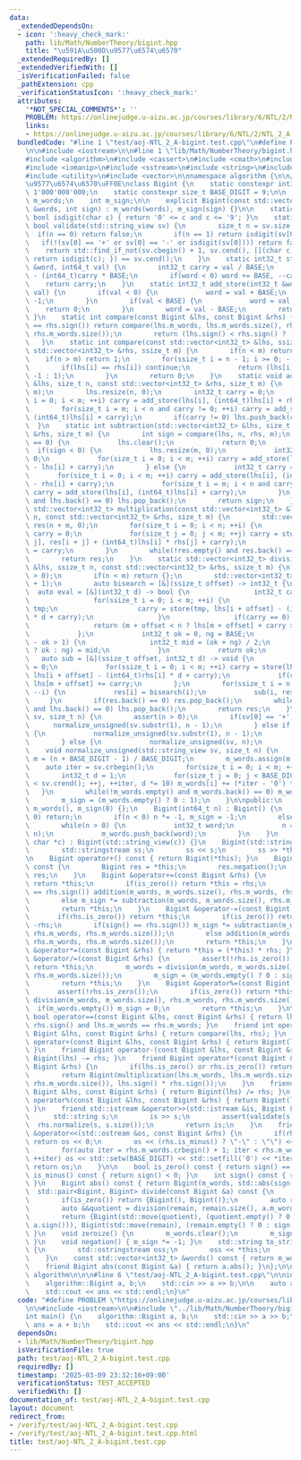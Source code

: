 ```yaml
---
data:
  _extendedDependsOn:
  - icon: ':heavy_check_mark:'
    path: lib/Math/NumberTheory/bigint.hpp
    title: "\u591A\u500D\u9577\u6574\u6570"
  _extendedRequiredBy: []
  _extendedVerifiedWith: []
  _isVerificationFailed: false
  _pathExtension: cpp
  _verificationStatusIcon: ':heavy_check_mark:'
  attributes:
    '*NOT_SPECIAL_COMMENTS*': ''
    PROBLEM: https://onlinejudge.u-aizu.ac.jp/courses/library/6/NTL/2/NTL_2_A
    links:
    - https://onlinejudge.u-aizu.ac.jp/courses/library/6/NTL/2/NTL_2_A
  bundledCode: "#line 1 \"test/aoj-NTL_2_A-bigint.test.cpp\"\n#define PROBLEM \"https://onlinejudge.u-aizu.ac.jp/courses/library/6/NTL/2/NTL_2_A\"\
    \n\n#include <iostream>\n\n#line 1 \"lib/Math/NumberTheory/bigint.hpp\"\n\n\n\n\
    #include <algorithm>\n#include <cassert>\n#include <cmath>\n#include <cstdint>\n\
    #include <iomanip>\n#include <sstream>\n#include <string>\n#include <string_view>\n\
    #include <utility>\n#include <vector>\n\nnamespace algorithm {\n\n// \u591A\u500D\
    \u9577\u6574\u6570\uFF0E\nclass Bigint {\n    static constexpr int32_t BASE =\
    \ 1'000'000'000;\n    static constexpr size_t BASE_DIGIT = 9;\n\n    std::vector<int32_t>\
    \ m_words;\n    int m_sign;\n\n    explicit Bigint(const std::vector<int32_t>\
    \ &words, int sign) : m_words(words), m_sign(sign) {}\n\n    static constexpr\
    \ bool isdigit(char c) { return '0' <= c and c <= '9'; }\n    static constexpr\
    \ bool validate(std::string_view sv) {\n        size_t n = sv.size();\n      \
    \  if(n == 0) return false;\n        if(n == 1) return isdigit(sv[0]);\n     \
    \   if(!(sv[0] == '+' or sv[0] == '-' or isdigit(sv[0]))) return false;\n    \
    \    return std::find_if_not(sv.cbegin() + 1, sv.cend(), [](char c) -> bool {\
    \ return isdigit(c); }) == sv.cend();\n    }\n    static int32_t store(int32_t\
    \ &word, int64_t val) {\n        int32_t carry = val / BASE;\n        word = val\
    \ - (int64_t)carry * BASE;\n        if(word < 0) word += BASE, --carry;\n    \
    \    return carry;\n    }\n    static int32_t add_store(int32_t &word, int64_t\
    \ val) {\n        if(val < 0) {\n            word = val + BASE;\n            return\
    \ -1;\n        }\n        if(val < BASE) {\n            word = val;\n        \
    \    return 0;\n        }\n        word = val - BASE;\n        return 1;\n   \
    \ }\n    static int compare(const Bigint &lhs, const Bigint &rhs) {\n        if(lhs.sign()\
    \ == rhs.sign()) return compare(lhs.m_words, lhs.m_words.size(), rhs.m_words,\
    \ rhs.m_words.size());\n        return (lhs.sign() < rhs.sign() ? -1 : 1);\n \
    \   }\n    static int compare(const std::vector<int32_t> &lhs, ssize_t n, const\
    \ std::vector<int32_t> &rhs, ssize_t m) {\n        if(n < m) return -1;\n    \
    \    if(n > m) return 1;\n        for(ssize_t i = n - 1; i >= 0; --i) {\n    \
    \        if(lhs[i] == rhs[i]) continue;\n            return (lhs[i] < rhs[i] ?\
    \ -1 : 1);\n        }\n        return 0;\n    }\n    static void addition(std::vector<int32_t>\
    \ &lhs, size_t n, const std::vector<int32_t> &rhs, size_t m) {\n        n = std::max(n,\
    \ m);\n        lhs.resize(n, 0);\n        int32_t carry = 0;\n        for(size_t\
    \ i = 0; i < m; ++i) carry = add_store(lhs[i], (int64_t)lhs[i] + rhs[i] + carry);\n\
    \        for(size_t i = m; i < n and carry != 0; ++i) carry = add_store(lhs[i],\
    \ (int64_t)lhs[i] + carry);\n        if(carry != 0) lhs.push_back(carry);\n  \
    \  }\n    static int subtraction(std::vector<int32_t> &lhs, size_t n, const std::vector<int32_t>\
    \ &rhs, size_t m) {\n        int sign = compare(lhs, n, rhs, m);\n        if(sign\
    \ == 0) {\n            lhs.clear();\n            return 0;\n        }\n      \
    \  if(sign < 0) {\n            lhs.resize(m, 0);\n            int32_t carry =\
    \ 0;\n            for(size_t i = 0; i < m; ++i) carry = add_store(lhs[i], (int64_t)rhs[i]\
    \ - lhs[i] + carry);\n        } else {\n            int32_t carry = 0;\n     \
    \       for(size_t i = 0; i < m; ++i) carry = add_store(lhs[i], (int64_t)lhs[i]\
    \ - rhs[i] + carry);\n            for(size_t i = m; i < n and carry != 0; ++i)\
    \ carry = add_store(lhs[i], (int64_t)lhs[i] + carry);\n        }\n        while(!lhs.empty()\
    \ and lhs.back() == 0) lhs.pop_back();\n        return sign;\n    }\n    static\
    \ std::vector<int32_t> multiplication(const std::vector<int32_t> &lhs, size_t\
    \ n, const std::vector<int32_t> &rhs, size_t m) {\n        std::vector<int32_t>\
    \ res(n + m, 0);\n        for(size_t i = 0; i < n; ++i) {\n            int32_t\
    \ carry = 0;\n            for(size_t j = 0; j < m; ++j) carry = store(res[i +\
    \ j], res[i + j] + (int64_t)lhs[i] * rhs[j] + carry);\n            res[i + m]\
    \ = carry;\n        }\n        while(!res.empty() and res.back() == 0) res.pop_back();\n\
    \        return res;\n    }\n    static std::vector<int32_t> division(std::vector<int32_t>\
    \ &lhs, ssize_t n, const std::vector<int32_t> &rhs, ssize_t m) {\n        assert(m\
    \ > 0);\n        if(n < m) return {};\n        std::vector<int32_t> res(n - m\
    \ + 1);\n        auto bisearch = [&](ssize_t offset) -> int32_t {\n          \
    \  auto eval = [&](int32_t d) -> bool {\n                int32_t carry = 0;\n\
    \                for(ssize_t i = 0; i < m; ++i) {\n                    int32_t\
    \ tmp;\n                    carry = store(tmp, lhs[i + offset] - (int64_t)rhs[i]\
    \ * d + carry);\n                }\n                if(carry == 0) return true;\n\
    \                return (m + offset < n ? lhs[m + offset] + carry >= 0 : false);\n\
    \            };\n            int32_t ok = 0, ng = BASE;\n            while(ng\
    \ - ok > 1) {\n                int32_t mid = (ok + ng) / 2;\n                (eval(mid)\
    \ ? ok : ng) = mid;\n            }\n            return ok;\n        };\n     \
    \   auto sub = [&](ssize_t offset, int32_t d) -> void {\n            int32_t carry\
    \ = 0;\n            for(ssize_t i = 0; i < m; ++i) carry = store(lhs[i + offset],\
    \ lhs[i + offset] - (int64_t)rhs[i] * d + carry);\n            if(carry != 0)\
    \ lhs[m + offset] += carry;\n        };\n        for(ssize_t i = n - m; i >= 0;\
    \ --i) {\n            res[i] = bisearch(i);\n            sub(i, res[i]);\n   \
    \     }\n        if(res.back() == 0) res.pop_back();\n        while(!lhs.empty()\
    \ and lhs.back() == 0) lhs.pop_back();\n        return res;\n    }\n    void normalize(std::string_view\
    \ sv, size_t n) {\n        assert(n > 0);\n        if(sv[0] == '+') {\n      \
    \      normalize_unsigned(sv.substr(1), n - 1);\n        } else if(sv[0] == '-')\
    \ {\n            normalize_unsigned(sv.substr(1), n - 1);\n            negation();\n\
    \        } else {\n            normalize_unsigned(sv, n);\n        }\n    }\n\
    \    void normalize_unsigned(std::string_view sv, size_t n) {\n        size_t\
    \ m = (n + BASE_DIGIT - 1) / BASE_DIGIT;\n        m_words.assign(m, 0);\n    \
    \    auto iter = sv.crbegin();\n        for(size_t i = 0; i < m; ++i) {\n    \
    \        int32_t d = 1;\n            for(size_t j = 0; j < BASE_DIGIT and iter\
    \ < sv.crend(); ++j, ++iter, d *= 10) m_words[i] += (*iter - '0') * d;\n     \
    \   }\n        while(!m_words.empty() and m_words.back() == 0) m_words.pop_back();\n\
    \        m_sign = (m_words.empty() ? 0 : 1);\n    }\n\npublic:\n    Bigint() :\
    \ m_words(), m_sign(0) {};\n    Bigint(int64_t n) : Bigint() {\n        if(n ==\
    \ 0) return;\n        if(n < 0) n *= -1, m_sign = -1;\n        else m_sign = 1;\n\
    \        while(n > 0) {\n            int32_t word;\n            n = store(word,\
    \ n);\n            m_words.push_back(word);\n        }\n    }\n    Bigint(const\
    \ char *c) : Bigint(std::string_view(c)) {}\n    Bigint(std::string_view s) {\n\
    \        std::stringstream ss;\n        ss << s;\n        ss >> *this;\n    }\n\
    \n    Bigint operator+() const { return Bigint(*this); }\n    Bigint operator-()\
    \ const {\n        Bigint res = *this;\n        res.negation();\n        return\
    \ res;\n    }\n    Bigint &operator+=(const Bigint &rhs) {\n        if(rhs.is_zero())\
    \ return *this;\n        if(is_zero()) return *this = rhs;\n        if(sign()\
    \ == rhs.sign()) addition(m_words, m_words.size(), rhs.m_words, rhs.m_words.size());\n\
    \        else m_sign *= subtraction(m_words, m_words.size(), rhs.m_words, rhs.m_words.size());\n\
    \        return *this;\n    }\n    Bigint &operator-=(const Bigint &rhs) {\n \
    \       if(rhs.is_zero()) return *this;\n        if(is_zero()) return *this =\
    \ -rhs;\n        if(sign() == rhs.sign()) m_sign *= subtraction(m_words, m_words.size(),\
    \ rhs.m_words, rhs.m_words.size());\n        else addition(m_words, m_words.size(),\
    \ rhs.m_words, rhs.m_words.size());\n        return *this;\n    }\n    Bigint\
    \ &operator*=(const Bigint &rhs) { return *this = (*this) * rhs; }\n    Bigint\
    \ &operator/=(const Bigint &rhs) {\n        assert(!rhs.is_zero());\n        if(is_zero())\
    \ return *this;\n        m_words = division(m_words, m_words.size(), rhs.m_words,\
    \ rhs.m_words.size());\n        m_sign = (m_words.empty() ? 0 : sign() * rhs.sign());\n\
    \        return *this;\n    }\n    Bigint &operator%=(const Bigint &rhs) {\n \
    \       assert(!rhs.is_zero());\n        if(is_zero()) return *this;\n       \
    \ division(m_words, m_words.size(), rhs.m_words, rhs.m_words.size());\n      \
    \  if(m_words.empty()) m_sign = 0;\n        return *this;\n    }\n\n    friend\
    \ bool operator==(const Bigint &lhs, const Bigint &rhs) { return lhs.sign() ==\
    \ rhs.sign() and lhs.m_words == rhs.m_words; }\n    friend int operator<=>(const\
    \ Bigint &lhs, const Bigint &rhs) { return compare(lhs, rhs); }\n    friend Bigint\
    \ operator+(const Bigint &lhs, const Bigint &rhs) { return Bigint(lhs) += rhs;\
    \ }\n    friend Bigint operator-(const Bigint &lhs, const Bigint &rhs) { return\
    \ Bigint(lhs) -= rhs; }\n    friend Bigint operator*(const Bigint &lhs, const\
    \ Bigint &rhs) {\n        if(lhs.is_zero() or rhs.is_zero()) return Bigint();\n\
    \        return Bigint(multiplication(lhs.m_words, lhs.m_words.size(), rhs.m_words,\
    \ rhs.m_words.size()), lhs.sign() * rhs.sign());\n    }\n    friend Bigint operator/(const\
    \ Bigint &lhs, const Bigint &rhs) { return Bigint(lhs) /= rhs; }\n    friend Bigint\
    \ operator%(const Bigint &lhs, const Bigint &rhs) { return Bigint(lhs) %= rhs;\
    \ }\n    friend std::istream &operator>>(std::istream &is, Bigint &rhs) {\n  \
    \      std::string s;\n        is >> s;\n        assert(validate(s));\n      \
    \  rhs.normalize(s, s.size());\n        return is;\n    }\n    friend std::ostream\
    \ &operator<<(std::ostream &os, const Bigint &rhs) {\n        if(rhs.is_zero())\
    \ return os << 0;\n        os << (rhs.is_minus() ? \"-\" : \"\") << rhs.m_words.back();\n\
    \        for(auto iter = rhs.m_words.crbegin() + 1; iter < rhs.m_words.crend();\
    \ ++iter) os << std::setw(BASE_DIGIT) << std::setfill('0') << *iter;\n       \
    \ return os;\n    }\n\n    bool is_zero() const { return sign() == 0; }\n    bool\
    \ is_minus() const { return sign() < 0; }\n    int sign() const { return m_sign;\
    \ }\n    Bigint abs() const { return Bigint(m_words, std::abs(sign())); }\n  \
    \  std::pair<Bigint, Bigint> divide(const Bigint &a) const {\n        assert(!a.is_zero());\n\
    \        if(is_zero()) return {Bigint(), Bigint()};\n        auto remain = m_words;\n\
    \        auto &&quotient = division(remain, remain.size(), a.m_words, a.m_words.size());\n\
    \        return {Bigint(std::move(quotient), (quotient.empty() ? 0 : sign() *\
    \ a.sign())), Bigint(std::move(remain), (remain.empty() ? 0 : sign()))};\n   \
    \ }\n    void zeroize() {\n        m_words.clear();\n        m_sign = 0;\n   \
    \ }\n    void negation() { m_sign *= -1; }\n    std::string to_string() const\
    \ {\n        std::ostringstream oss;\n        oss << *this;\n        return oss.str();\n\
    \    }\n    const std::vector<int32_t> &words() const { return m_words; }\n\n\
    \    friend Bigint abs(const Bigint &a) { return a.abs(); }\n};\n\n}  // namespace\
    \ algorithm\n\n\n#line 6 \"test/aoj-NTL_2_A-bigint.test.cpp\"\n\nint main() {\n\
    \    algorithm::Bigint a, b;\n    std::cin >> a >> b;\n\n    auto ans = a + b;\n\
    \    std::cout << ans << std::endl;\n}\n"
  code: "#define PROBLEM \"https://onlinejudge.u-aizu.ac.jp/courses/library/6/NTL/2/NTL_2_A\"\
    \n\n#include <iostream>\n\n#include \"../lib/Math/NumberTheory/bigint.hpp\"\n\n\
    int main() {\n    algorithm::Bigint a, b;\n    std::cin >> a >> b;\n\n    auto\
    \ ans = a + b;\n    std::cout << ans << std::endl;\n}\n"
  dependsOn:
  - lib/Math/NumberTheory/bigint.hpp
  isVerificationFile: true
  path: test/aoj-NTL_2_A-bigint.test.cpp
  requiredBy: []
  timestamp: '2025-03-09 23:32:16+09:00'
  verificationStatus: TEST_ACCEPTED
  verifiedWith: []
documentation_of: test/aoj-NTL_2_A-bigint.test.cpp
layout: document
redirect_from:
- /verify/test/aoj-NTL_2_A-bigint.test.cpp
- /verify/test/aoj-NTL_2_A-bigint.test.cpp.html
title: test/aoj-NTL_2_A-bigint.test.cpp
---
```

